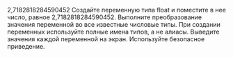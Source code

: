 2,7182818284590452
Создайте переменную типа float и поместите в нее число, равное 2,7182818284590452.
Выполните преобразование значения переменной во все известные числовые типы. 
При создании переменных используйте полные имена типов, а не алиасы. 
Выведите значения каждой переменной на экран. Используйте безопасное приведение.

